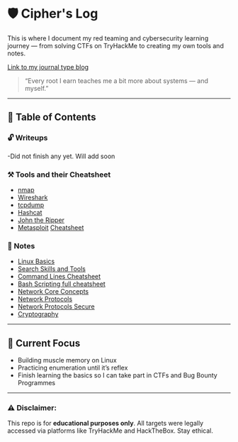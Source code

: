 # 🛡️ Cipher's Log

This is where I document my red teaming and cybersecurity learning journey — from solving CTFs on TryHackMe to creating my own tools and notes.

[Link to my journal type blog](https://cipherslog.hashnode.dev/ciphers-log-introduction)

> “Every root I earn teaches me a bit more about systems — and myself.”

---

## 🧾 Table of Contents

### 🔓 Writeups
-Did not finish any yet. Will add soon

### ⚒️ Tools and their Cheatsheet 
- [nmap](https://share.note.sx/er2vknf7#MEqQYWynX5NZY4Vt6GsvbB1y3PIqd5++e+kDCMjOjOY)
- [Wireshark](https://share.note.sx/x5ik6kjc#yWA1U6eg9E1EAEuNLbEVRriMbvG9ueLUcxnNrLkvWAU)
- [tcpdump](https://share.note.sx/r4u9pww8#Nx5aEctS2fM0XwC92hLARnMCXQNMOGgTZE5laiUcIqI)
- [Hashcat](https://share.note.sx/dci2xkum#lYH+HyUgLjQ2z3GNeqfp2yuxZvW4+GF56uOhx+c2PDk)
- [John the Ripper](https://share.note.sx/1zoak49c#uPg4m0q7+nCkaNH/2h7kxYa1JQmaylmc/aDxtQu8mD4)
- [Metasploit](https://share.note.sx/iu7m9q34#CKn9+IPTN2iSGjS0sdkeriIEr9zNVABkQVTl8AyBe7E) [Cheatsheet](https://cdn.comparitech.com/wp-content/uploads/2019/06/Metasploit-Cheat-Sheet.jpg)

### 🧠 Notes
- [Linux Basics](https://wizardbornov.github.io/Linux-Basics-notes/)
- [Search Skills and Tools](https://wizardbornov.github.io/Searchskills-and-tools/)
- [Command Lines Cheatsheet](https://wizardbornov.github.io/command-lines/)
- [Bash Scripting full cheatsheet](https://devhints.io/bash)
- [Network Core Concepts](https://wizardbornov.github.io/Networking-Basic-Concepts/)
- [Network Protocols](network-protocols-notes.md)
- [Network Protocols Secure](network-protocols-secure.md)
- [Cryptography](cryptography.md)

---

## 🔧 Current Focus
- Building muscle memory on Linux
- Practicing enumeration until it’s reflex
- Finish learning the basics so I can take part in CTFs and Bug Bounty Programmes

---

### ⚠️ Disclaimer:
This repo is for **educational purposes only**. All targets were legally accessed via platforms like TryHackMe and HackTheBox. Stay ethical.

